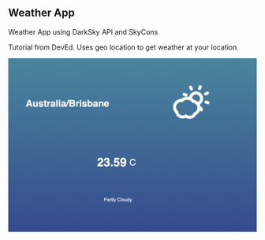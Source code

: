 ## Weather App

Weather App using DarkSky API and SkyCons

Tutorial from DevEd. Uses geo location to get weather at your location.

![weather](/weather.png)
